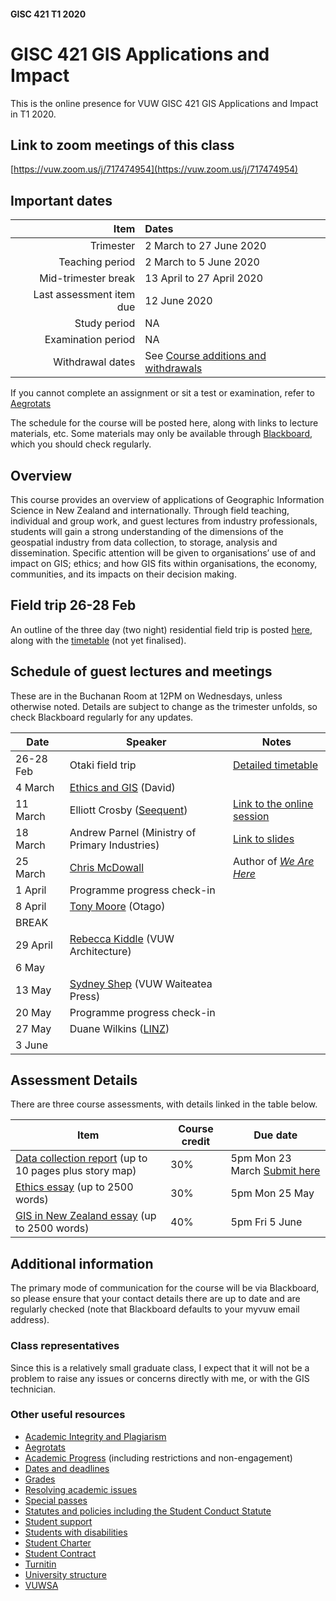 #### GISC 421 T1 2020
# GISC 421 GIS Applications and Impact
This is the online presence for VUW GISC 421 GIS Applications and Impact in T1 2020.

## Link to zoom meetings of this class
[https://vuw.zoom.us/j/717474954](https://vuw.zoom.us/j/717474954)

## Important dates
Item | Dates
 -: | :-
Trimester | 2 March to 27 June 2020
Teaching period | 2 March to 5 June 2020
Mid-trimester break | 13 April to 27 April 2020
Last assessment item due | 12 June 2020
Study period | NA
Examination period | NA
Withdrawal dates | See [Course additions and withdrawals](www.victoria.ac.nz/home/admisenrol/payments/withdrawalsrefunds)

If you cannot complete an assignment or sit a test or examination, refer to [Aegrotats](www.victoria.ac.nz/home/study/exams-and-assessments/aegrotat)

The schedule for the course will be posted here, along with links to lecture materials, etc. Some materials may only be available through [Blackboard](https://blackboard.vuw.ac.nz/), which you should check regularly.

## Overview
This course provides an overview of applications of Geographic Information Science in New Zealand and internationally. Through field teaching, individual and group work, and guest lectures from industry professionals, students will gain a strong understanding of the dimensions of the geospatial industry from data collection, to storage, analysis and dissemination. Specific attention will be given to organisations’ use of and impact on GIS; ethics; and how GIS fits within organisations, the economy, communities, and its impacts on their decision making.

## Field trip 26-28 Feb
An outline of the three day (two night) residential field trip is posted [here](field-trip/overview-and-requirements.md), along with the [timetable](field-trip/timetable.md) (not yet finalised).

## Schedule of guest lectures and meetings
These are in the Buchanan Room at 12PM on Wednesdays, unless otherwise noted. Details are subject to change as the trimester unfolds, so check Blackboard regularly for any updates.

Date | Speaker | Notes
--- | --- | ---
26-28 Feb | Otaki field trip | [Detailed timetable](field-trip/timetable.md)
4 March | [Ethics and GIS](https://southosullivan.com/gisc421/EthicalConsiderations/) (David)
11 March | Elliott Crosby ([Seequent](https://www.seequent.com/)) | [Link to the online session](https://teams.microsoft.com/l/meetup-join/19%3ameeting_Y2VmZDcxMTMtNjY2Yi00YTQyLWJkZjgtODJlMDEyYzA2MDlk%40thread.v2/0?context=%7b%22Tid%22%3a%229d3a50aa-06a0-4090-b99a-9b798edce6b8%22%2c%22Oid%22%3a%22ed52f61e-c6ed-4ba7-bd4c-7263316d21a4%22%7d)
18 March | Andrew Parnel (Ministry of Primary Industries) | [Link to slides](guests/GIS-at-MPI-Andrew-Parnell-2020.pptx?raw=true)
25 March | [Chris McDowall](https://fogonwater.com/) | Author of [*We Are Here*](https://www.masseypress.ac.nz/books/we-are-here/)
1 April | Programme progress check-in
8 April | [Tony Moore](https://www.otago.ac.nz/surveying/people/otago040651.html) (Otago)
| BREAK
29 April | [Rebecca Kiddle](https://www.wgtn.ac.nz/architecture/about/staff/rebecca-kiddle) (VUW Architecture)
6 May |
13 May | [Sydney Shep](https://www.wgtn.ac.nz/wtapress/about/staff/sydney-shep) (VUW Waiteatea Press)
20 May | Programme progress check-in
27 May | Duane Wilkins ([LINZ](http://linz.govt.nz/))
3 June |

## Assessment Details
There are three course assessments, with details linked in the table below.

Item | Course credit | Due date
--- | --- | ---
[Data collection report](data-collection-report.md) (up to 10 pages plus story map) | 30% | 5pm Mon 23 March [Submit here](https://blackboard.vuw.ac.nz/webapps/assignment/uploadAssignment?content_id=_2665881_1&course_id=_106344_1&group_id=&mode=cpview)
[Ethics essay](ethics-essay.md) (up to 2500 words) | 30% | 5pm Mon 25 May
[GIS in New Zealand essay](gis-in-new-zealand-essay.md) (up to 2500 words) | 40% | 5pm Fri 5 June

## Additional information
The primary mode of communication for the course will be via Blackboard, so please ensure that your contact details there are up to date and are regularly checked (note that Blackboard defaults to your myvuw email address).

### Class representatives
Since this is a relatively small graduate class, I expect that it will not be a problem to raise any issues or concerns directly with me, or with the GIS technician.

### Other useful resources
+ [Academic Integrity and Plagiarism](http://www.victoria.ac.nz/home/study/plagiarism)
+ [Aegrotats](http:\\www.victoria.ac.nz/home/study/exams-and-assessments/aegrotat)
+ [Academic Progress](http:\\www.victoria.ac.nz/home/study/academic-progress) (including restrictions and non-engagement)
+ [Dates and deadlines](http:\\www.victoria.ac.nz/home/study/dates)
+ [Grades](http:\\www.victoria.ac.nz/home/study/exams-and-assessments/grades)
+ [Resolving academic issues](http:\\www.victoria.ac.nz/home/about/avcacademic/publications2#grievances)
+ [Special passes](http:\\www.victoria.ac.nz/home/about/avcacademic/publications2#specialpass)
+ [Statutes and policies including the Student Conduct Statute](http:\\www.victoria.ac.nz/home/about/policy)
+ [Student support](http:\\www.victoria.ac.nz/home/viclife/studentservice)
+ [Students with disabilities](http:\\www.victoria.ac.nz/st_services/disability)
+ [Student Charter](http:\\www.victoria.ac.nz/home/viclife/student-charter)
+ [Student Contract](http:\\www.victoria.ac.nz/home/admisenrol/enrol/studentcontract)
+ [Turnitin](http:\\www.cad.vuw.ac.nz/wiki/index.php/Turnitin)
+ [University structure](http:\\www.victoria.ac.nz/home/about)
+ [VUWSA](http:\\www.vuwsa.org.nz)
